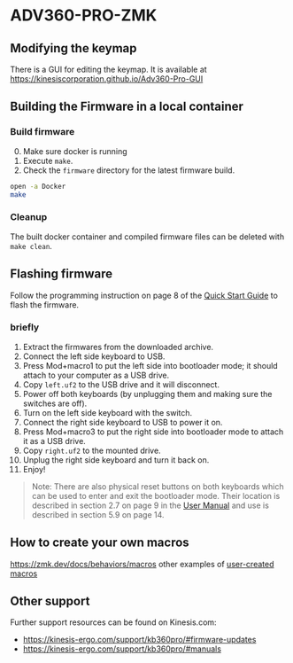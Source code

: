 # ADV360-PRO-ZMK

## Modifying the keymap

There is a GUI for editing the keymap. It is available at https://kinesiscorporation.github.io/Adv360-Pro-GUI
## Building the Firmware in a local container

### Build firmware
0. Make sure docker is running
1. Execute `make`.
2. Check the `firmware` directory for the latest firmware build.

```bash
open -a Docker
make
```

### Cleanup

The built docker container and compiled firmware files can be deleted with `make clean`.

## Flashing firmware

Follow the programming instruction on page 8 of the [Quick Start Guide](https://kinesis-ergo.com/wp-content/uploads/Advantage360-Professional-QSG-v8-25-22.pdf) to flash the firmware.

### briefly

1. Extract the firmwares from the downloaded archive.
1. Connect the left side keyboard to USB.
1. Press Mod+macro1 to put the left side into bootloader mode; it should attach to your computer as a USB drive.
1. Copy `left.uf2` to the USB drive and it will disconnect.
1. Power off both keyboards (by unplugging them and making sure the switches are off).
1. Turn on the left side keyboard with the switch.
1. Connect the right side keyboard to USB to power it on.
1. Press Mod+macro3 to put the right side into bootloader mode to attach it as a USB drive.
1. Copy `right.uf2` to the mounted drive.
1. Unplug the right side keyboard and turn it back on.
1. Enjoy!

> Note: There are also physical reset buttons on both keyboards which can be used to enter and exit the bootloader mode. Their location is described in section 2.7 on page 9 in the [User Manual](https://kinesis-ergo.com/wp-content/uploads/Advantage360-ZMK-KB360-PRO-Users-Manual-v3-10-23.pdf) and use is described in section 5.9 on page 14. 

## How to create your own macros
https://zmk.dev/docs/behaviors/macros
other examples of [user-created macros](https://github.com/dxmh/zmk-config/blob/39d83a6f8b8930a201a29c239ef5e8f52ff49b10/config/macros.dtsi#L5)

## Other support

Further support resources can be found on Kinesis.com:

* https://kinesis-ergo.com/support/kb360pro/#firmware-updates
* https://kinesis-ergo.com/support/kb360pro/#manuals
